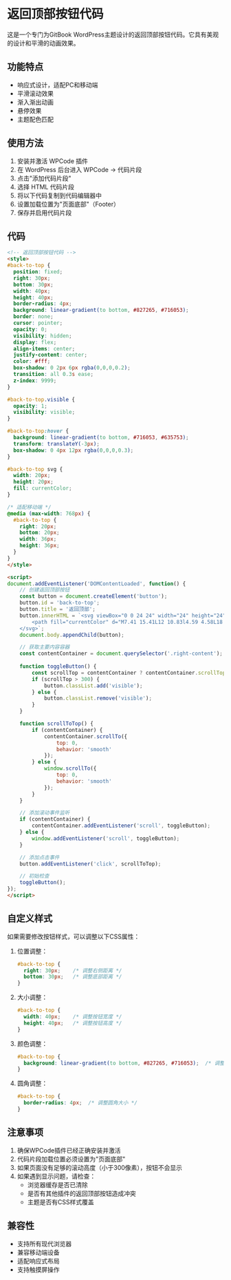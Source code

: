# 返回顶部按钮代码

这是一个专门为GitBook WordPress主题设计的返回顶部按钮代码。它具有美观的设计和平滑的动画效果。

## 功能特点

- 响应式设计，适配PC和移动端
- 平滑滚动效果
- 渐入渐出动画
- 悬停效果
- 主题配色匹配

## 使用方法

1. 安装并激活 WPCode 插件
2. 在 WordPress 后台进入 WPCode -> 代码片段
3. 点击"添加代码片段"
4. 选择 HTML 代码片段
5. 将以下代码复制到代码编辑器中
6. 设置加载位置为"页面底部"（Footer）
7. 保存并启用代码片段

## 代码

```html
<!-- 返回顶部按钮代码 -->
<style>
#back-to-top {
  position: fixed;
  right: 30px;
  bottom: 30px;
  width: 40px;
  height: 40px;
  border-radius: 4px;
  background: linear-gradient(to bottom, #827265, #716053);
  border: none;
  cursor: pointer;
  opacity: 0;
  visibility: hidden;
  display: flex;
  align-items: center;
  justify-content: center;
  color: #fff;
  box-shadow: 0 2px 6px rgba(0,0,0,0.2);
  transition: all 0.3s ease;
  z-index: 9999;
}

#back-to-top.visible {
  opacity: 1;
  visibility: visible;
}

#back-to-top:hover {
  background: linear-gradient(to bottom, #716053, #635753);
  transform: translateY(-3px);
  box-shadow: 0 4px 12px rgba(0,0,0,0.3);
}

#back-to-top svg {
  width: 20px;
  height: 20px;
  fill: currentColor;
}

/* 适配移动端 */
@media (max-width: 768px) {
  #back-to-top {
    right: 20px;
    bottom: 20px;
    width: 36px;
    height: 36px;
  }
}
</style>

<script>
document.addEventListener('DOMContentLoaded', function() {
    // 创建返回顶部按钮
    const button = document.createElement('button');
    button.id = 'back-to-top';
    button.title = '返回顶部';
    button.innerHTML = `<svg viewBox="0 0 24 24" width="24" height="24">
        <path fill="currentColor" d="M7.41 15.41L12 10.83l4.59 4.58L18 14l-6-6-6 6z"></path>
    </svg>`;
    document.body.appendChild(button);

    // 获取主要内容容器
    const contentContainer = document.querySelector('.right-content');
    
    function toggleButton() {
        const scrollTop = contentContainer ? contentContainer.scrollTop : window.pageYOffset;
        if (scrollTop > 300) {
            button.classList.add('visible');
        } else {
            button.classList.remove('visible');
        }
    }

    function scrollToTop() {
        if (contentContainer) {
            contentContainer.scrollTo({
                top: 0,
                behavior: 'smooth'
            });
        } else {
            window.scrollTo({
                top: 0,
                behavior: 'smooth'
            });
        }
    }

    // 添加滚动事件监听
    if (contentContainer) {
        contentContainer.addEventListener('scroll', toggleButton);
    } else {
        window.addEventListener('scroll', toggleButton);
    }

    // 添加点击事件
    button.addEventListener('click', scrollToTop);

    // 初始检查
    toggleButton();
});
</script>
```

## 自定义样式

如果需要修改按钮样式，可以调整以下CSS属性：

1. 位置调整：
   ```css
   #back-to-top {
     right: 30px;    /* 调整右侧距离 */
     bottom: 30px;   /* 调整底部距离 */
   }
   ```

2. 大小调整：
   ```css
   #back-to-top {
     width: 40px;    /* 调整按钮宽度 */
     height: 40px;   /* 调整按钮高度 */
   }
   ```

3. 颜色调整：
   ```css
   #back-to-top {
     background: linear-gradient(to bottom, #827265, #716053);  /* 调整背景颜色 */
   }
   ```

4. 圆角调整：
   ```css
   #back-to-top {
     border-radius: 4px;  /* 调整圆角大小 */
   }
   ```

## 注意事项

1. 确保WPCode插件已经正确安装并激活
2. 代码片段加载位置必须设置为"页面底部"
3. 如果页面没有足够的滚动高度（小于300像素），按钮不会显示
4. 如果遇到显示问题，请检查：
   - 浏览器缓存是否已清除
   - 是否有其他插件的返回顶部按钮造成冲突
   - 主题是否有CSS样式覆盖

## 兼容性

- 支持所有现代浏览器
- 兼容移动端设备
- 适配响应式布局
- 支持触摸屏操作
